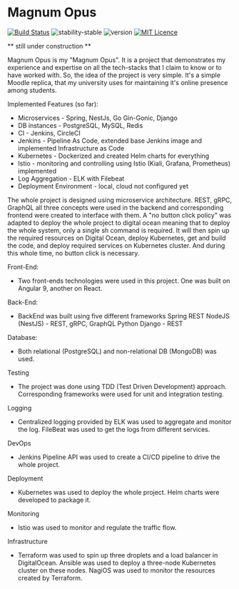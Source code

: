 # Magnum Opus

[![Build Status](https://circleci.com/gh/istiyaksiddiquee/MagumOpus.svg?style=svg)](https://circleci.com/gh/istiyaksiddiquee/MagumOpus)
![stability-stable](https://img.shields.io/badge/stability-stable-green.svg)
![version](https://img.shields.io/badge/release-0.1.0-orange)
[![MIT Licence](https://badges.frapsoft.com/os/mit/mit.svg?v=103)](https://opensource.org/licenses/mit-license.php)

** still under construction **

Magnum Opus is my "Magnum Opus". It is a project that demonstrates my experience and expertise on all the tech-stacks that I claim to know or to have worked with. So, the idea of the project is very simple. It's a simple Moodle replica, that my university uses for maintaining it's online presence among students. 

Implemented Features (so far): 
* Microservices - Spring, NestJs, Go Gin-Gonic, Django 
* DB instances - PostgreSQL, MySQL, Redis
* CI - Jenkins, CircleCI
* Jenkins - Pipeline As Code, extended base Jenkins image and implemented Infrastructure as Code
* Kubernetes - Dockerized and created Helm charts for everything 
* Istio - monitoring and controlling using Istio (Kiali, Grafana, Prometheus) implemented  
* Log Aggregation - ELK with Filebeat 
* Deployment Environment - local, cloud not configured yet


The whole project is designed using microservice architecture. REST, gRPC, GraphQL all three concepts were used in the backend and corresponding frontend were created to interface with them. A "no button click policy" was adapted to deploy the whole project to digital ocean meaning that to deploy the whole system, only a single sh command is required. It will then spin up the required resources on Digital Ocean, deploy Kubernetes, get and build the code, and deploy required services on Kubernetes cluster. And during this whole time, no button click is necessary.

Front-End:
- Two front-ends technologies were used in this project. One was built on Angular 9, another on React.

Back-End:
- BackEnd was built using five different frameworks
Spring REST
NodeJS (NestJS) - REST, gRPC, GraphQL
Python Django - REST

Database:
- Both relational (PostgreSQL) and non-relational DB (MongoDB) was used.

Testing
- The project was done using TDD (Test Driven Development) approach. Corresponding frameworks were used for unit and integration testing.

Logging
- Centralized logging provided by ELK was used to aggregate and monitor the log. FileBeat was used to get the logs from different services.

DevOps
- Jenkins Pipeline API was used to create a CI/CD pipeline to drive the whole project.

Deployment
- Kubernetes was used to deploy the whole project. Helm charts were developed to package it.

Monitoring
- Istio was used to monitor and regulate the traffic flow.

Infrastructure
- Terraform was used to spin up three droplets and a load balancer in DigitalOcean. Ansible was used to deploy a three-node Kubernetes cluster on these nodes. NagiOS was used to monitor the resources created by Terraform.
